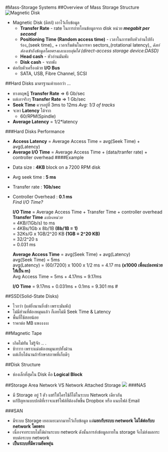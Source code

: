 #Mass-Storage Systems
##Overview of Mass Storage Structure
![Magnetic Disk](http://scis.athabascau.ca/html/lo/repos/comp418/Disk_Color.gif)
* Magnetic Disk (ดิสก์) เอาไว้เก็บข้อมูล
	- **Transfer Rate** - rate ในการถ่ายโอนข้อมูลจาก disk หน่วย _**megabit per second**_
	- **Positioning Time (Random access time)** - เวลาในการขยับหัวอ่านไปยังร่อง_(seek time)_ + เวลาเริ่มต้นในการหา sectors_(rotational latency)_ _ดิสก์ต้องเข้าถึงข้อมูลโดยตรงและแบบสุ่มได้ (direct-access storage device:DASD)_
	- **Head cash** - หัวอ่านมันพัง
	- **Disk cash** - จากพัง
* ต่อกับตัวเครื่องด้วย **I/O Bus**
	- SATA, USB, Fibre Channel, SCSI

##Hard Disks
มาตรฐานเค้าบอกว่า ...
* ทางทฤษฎี **Transfer Rate** => 6 Gb/sec
* แต่เอาจริงๆ **Transfer Rate** => 1 Gb/sec
* **Seek Time** ควรอยู่ที่ 3ms to 12ms _Avg: 1/3 of tracks_
* จะหา **Latency** ได้จาก
	- 60/RPM(Spindle)
* **Average Latency** = 1/2*latency

###Hard Disks Performance
* **Access Latency** = Average Access Time = avg(Seek Time) + avg(Latency)
* **Average I/O Time** = Average Access Time + (data/tranfer rate) + controller overhead
####Example
- Data size : **4KB** block on a 7200 RPM disk
- Avg seek time : **5 ms**
- Transfer rate : **1Gb/sec**
- Controller Overhead : **0.1 ms**<br>
	_Find I/O Time?_

	**I/O Time** = Average Access Time + Transfer Time + controller overhead<br>
	**Transfer Time** _แปลงหน่วย_<br>
	= 4KB/(1Gb/s) to ms <br>
	= 4KBs/1Gb x 8b/1B 	**(8b/1B = 1)**<br>
	= 32Ks/G x 1GB/2^20 KB **(1GB = 2^20 KB)** <br>
	= 32/2^20 s<br>
	= 0.031 ms<br>

	**Average Access Time** = avg(Seek Time) + avg(Latency)<br>
	avg(Seek Time) = 5ms<br>
	avg(Latency) = (60/7200) x 1000 x 1/2 ms = 4.17 ms **(x1000 เพื่อแปลงหน่วยให้เป็น m)**<br>
	Avg Access Time = 5ms + 4.17ms = 9.17ms

	**I/O Time** = 9.17ms + 0.031ms + 0.1ms = 9.301 ms #

##SSD(Solid-State Disks)
* ไวกว่า (แต่ยิ่งนานยิ่งช้า เพราะมันพัง)
* ไม่มีส่วนที่ต้องหมุนแล้ว ก็เลยไม่มี Seek Time & Latency
* พื้นที่ใช้สอยน้อย
* ราคาต่อ MB แพงงงงง

##Magnetic Tape
* เกิดไม่ทัน ไม่รู้จัก .. .
* ช้าาาาา เพราะแม่งต้องหมุนเทปทั้งม้วน
* แต่เก็บได้นานถ้ารักษาสภาพที่เก็บดีๆ

##Disk Structure
* ช่องเล็กที่สุดใน Disk คือ **Logical Block**

##Storage Area Network VS Network Attached Storage
![](http://www.buffalo-technology.com/fileadmin/user_upload/solutions/images/virtualization/virtualization_3-EN.jpg)
###NAS
* มี Storage อยู่ 1 ตัว แชร์ให้ใครใช้ก็ได้ในระบบ Network เดียวกัน
* แก้ปัญหาแบบปกติที่เราจะแชร์ไฟล์ทีต้องอัพขึ้น Dropbox หรือ แนบไฟล์ Email

###SAN
* มีระบบ Storage เยอะแยะมากมายไว้เก็บข้อมูล แต่**แยกกับระบบ network ไม่ได้ต่อกับบ network โดยตรง**
* เนื่องจากระบบไม่ได้ผ่านระบบ network ดังนั้นการส่งข้อมูลภายใน storage จึงไม่ส่งผลกระทบต่อระบบ network
* **เป็นระบบที่มีความยืดหยุ่น**
